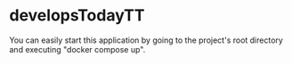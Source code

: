 # developsTodayTT
You can easily start this application by going to the project's root directory and executing "docker compose up".